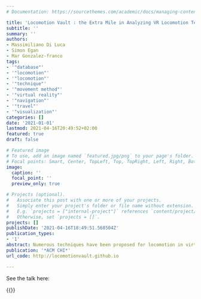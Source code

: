 ```yaml
---
# Documentation: https://sourcethemes.com/academic/docs/managing-content/

title: 'Locomotion Vault : the Extra Mile in Analyzing VR Locomotion Techniques'
subtitle: ''
summary: ''
authors:
- Massimiliano Di Luca
- Simon Egan
- Mar Gonzalez-franco
tags:
- '"database"'
- '"locomotion"'
- '"locomotion"'
- '"technique"'
- '"movement method"'
- '"virtual reality"'
- '"navigation"'
- '"travel"'
- '"visualization"'
categories: []
date: '2021-01-01'
lastmod: 2021-04-16T20:49:52+02:00
featured: true
draft: false

# Featured image
# To use, add an image named `featured.jpg/png` to your page's folder.
# Focal points: Smart, Center, TopLeft, Top, TopRight, Left, Right, BottomLeft, Bottom, BottomRight.
image:
  caption: ''
  focal_point: ''
  preview_only: true

# Projects (optional).
#   Associate this post with one or more of your projects.
#   Simply enter your project's folder or file name without extension.
#   E.g. `projects = ["internal-project"]` references `content/project/deep-learning/index.md`.
#   Otherwise, set `projects = []`.
projects: []
publishDate: '2021-04-16T18:49:51.568504Z'
publication_types:
- '1'
abstract: Numerous techniques have been proposed for locomotion in virtual reality (VR). Several taxonomies consider a large number of attributes (e.g., hardware, accessibility) to characterize these techniques. However, finding the appropriate locomotion technique (LT) and identifying gaps for future designs in the high-dimensional space of attributes can be quite challenging. To aid analysis and innovation, we devised Locomotion Vault (https://locomotionvault. github.io/), a database and visualization of over 100 LTs from academia and industry. We propose similarity between LTs as a metric to aid navigation and visualization. We show that similarity based on attribute values correlates with expert similarity assessments (a method that does not scale). Our analysis also highlights an inherent trade-off between simulation sickness and accessibility across LTs. As such, Locomotion Vault shows to be a tool that unifies information on LTs and enables their standardization and large-scale comparison to help understand the space of possibilities in VR locomotion.
publication: '*ACM CHI*'
url_code: http://locomotionvault.github.io

---
```


See the talk here:

{{<youtube id="KVF_V6P1698">}}
